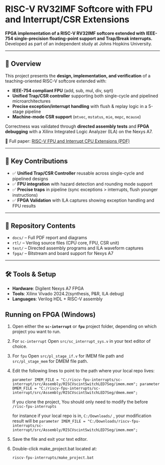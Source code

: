 # RISC-V RV32IMF Softcore with FPU and Interrupt/CSR Extensions

**FPGA implementation of a RISC-V RV32IMF softcore extended with IEEE-754 single-precision floating-point support and Trap/Break interrupts.**  
Developed as part of an independent study at Johns Hopkins University.

---

## 📖 Overview
This project presents the **design, implementation, and verification** of a teaching-oriented RISC-V softcore extended with:

- **IEEE-754 compliant FPU** (add, sub, mul, div, sqrt)  
- **Unified Trap/CSR controller** supporting both single-cycle and pipelined microarchitectures  
- **Precise exception/interrupt handling** with flush & replay logic in a 5-stage pipeline  
- **Machine-mode CSR support** (`mtvec`, `mstatus`, `mie`, `mepc`, `mcause`)  

Correctness was validated through **directed assembly tests** and **FPGA debugging** with a Xilinx Integrated Logic Analyzer (ILA) on the Nexys A7.

📄 Full paper: [RISC-V FPU and Interrupt CPU Extensions (PDF)](riscv-fpu-interrupts_paper.pdf)

---

## 🚀 Key Contributions
- ✅ **Unified Trap/CSR Controller** reusable across single-cycle and pipelined designs  
- ✅ **FPU integration** with hazard detection and rounding mode support  
- ✅ **Precise traps** in pipeline (sync exceptions > interrupts, flush younger instructions)  
- ✅ **FPGA Validation** with ILA captures showing exception handling and FPU results  

---

## 📂 Repository Contents
- `docs/` – Full PDF report and diagrams  
- `rtl/` – Verilog source files (CPU core, FPU, CSR unit)  
- `test/` – Directed assembly programs and ILA waveform captures  
- `fpga/` – Bitstream and board support for Nexys A7  

---

## 🛠️ Tools & Setup
- **Hardware**: Digilent Nexys A7 FPGA  
- **Tools**: Xilinx Vivado 2024.2(synthesis, P&R, ILA debug)  
- **Languages**: Verilog HDL + RISC-V assembly  

## Running on FPGA (Windows)

1. Open either the **`sc-interrupt`** or **`fpu`** project folder, depending on which project you want to run.  

2. For `sc-interrupt` Open `src/sc_interrupt_sys.v` in your text editor of choice.
3. For `fpu` Open `src/pl_stage_if.v`   for IMEM file path and `src/pl_stage_mem` for DMEM file path.

4. Edit the following lines to point to the path where your local repo lives:

   `
   parameter IMEM_FILE = "C:/riscv-fpu-interrupts/sc-interrupt/src/Assembly/RISCVscintSwitchLED7Seg/imem.mem";
   parameter DMEM_FILE = "C:/riscv-fpu-interrupts/sc-interrupt/src/Assembly/RISCVscintSwitchLED7Seg/dmem.mem";
   `

   If you clone the project, You should only need to modify the before 
   `/risc-fpu-interrupts` 
   
   for instance if your local repo is in, `C:/Downloads/` , your modification result will be
   `parameter IMEM_FILE = "C:/Downloads/riscv-fpu-interrupts/sc-interrupt/src/Assembly/RISCVscintSwitchLED7Seg/imem.mem";`

5. Save the file and exit your text editor.

6. Double-click make_project.bat located at:
	
	`
	riscv-fpu-interrupts/make_project.bat
	`